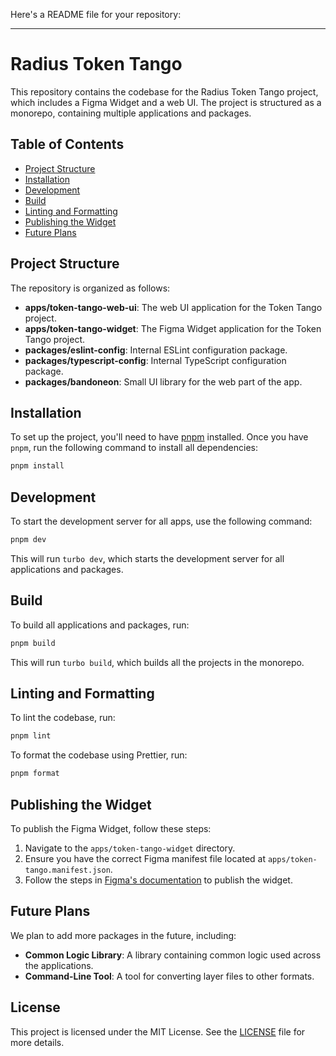Here's a README file for your repository:

---

# Radius Token Tango

This repository contains the codebase for the Radius Token Tango project, which includes a Figma Widget and a web UI. The project is structured as a monorepo, containing multiple applications and packages.

## Table of Contents

- [Project Structure](#project-structure)
- [Installation](#installation)
- [Development](#development)
- [Build](#build)
- [Linting and Formatting](#linting-and-formatting)
- [Publishing the Widget](#publishing-the-widget)
- [Future Plans](#future-plans)

## Project Structure

The repository is organized as follows:

- **apps/token-tango-web-ui**: The web UI application for the Token Tango project.
- **apps/token-tango-widget**: The Figma Widget application for the Token Tango project.
- **packages/eslint-config**: Internal ESLint configuration package.
- **packages/typescript-config**: Internal TypeScript configuration package.
- **packages/bandoneon**: Small UI library for the web part of the app.

## Installation

To set up the project, you'll need to have [pnpm](https://pnpm.io/) installed. Once you have `pnpm`, run the following command to install all dependencies:

```sh
pnpm install
```

## Development

To start the development server for all apps, use the following command:

```sh
pnpm dev
```

This will run `turbo dev`, which starts the development server for all applications and packages.

## Build

To build all applications and packages, run:

```sh
pnpm build
```

This will run `turbo build`, which builds all the projects in the monorepo.

## Linting and Formatting

To lint the codebase, run:

```sh
pnpm lint
```

To format the codebase using Prettier, run:

```sh
pnpm format
```

## Publishing the Widget

To publish the Figma Widget, follow these steps:

1. Navigate to the `apps/token-tango-widget` directory.
2. Ensure you have the correct Figma manifest file located at `apps/token-tango.manifest.json`.
3. Follow the steps in [Figma's documentation](https://www.figma.com/widget-docs/) to publish the widget.

## Future Plans

We plan to add more packages in the future, including:

- **Common Logic Library**: A library containing common logic used across the applications.
- **Command-Line Tool**: A tool for converting layer files to other formats.

## License

This project is licensed under the MIT License. See the [LICENSE](LICENSE) file for more details.
